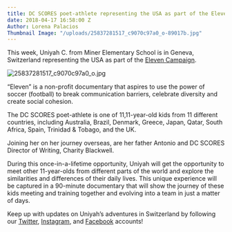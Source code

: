 ```yaml
---
title: DC SCORES poet-athlete representing the USA as part of the Eleven Campaign
date: 2018-04-17 16:58:00 Z
Author: Lorena Palacios
Thumbnail Image: "/uploads/25837281517_c9070c97a0_o-89017b.jpg"
---
```


This week, Uniyah C. from Miner Elementary School is in Geneva, Switzerland representing the USA as part of the [Eleven Campaign](http://elevencampaign.org/). 

![25837281517_c9070c97a0_o.jpg](/uploads/25837281517_c9070c97a0_o.jpg)

“Eleven” is a non-profit documentary that aspires to use the power of soccer (football) to break communication barriers, celebrate diversity and create social cohesion.

The DC SCORES poet-athlete is one of 11,11-year-old kids from 11 different countries, including Australia, Brazil, Denmark, Greece, Japan, Qatar, South Africa, Spain, Trinidad & Tobago, and the UK.

Joining her on her journey overseas, are her father Antonio and DC SCORES Director of Writing, Charity Blackwell. 

During this once-in-a-lifetime opportunity, Uniyah will get the opportunity to meet other 11-year-olds from different parts of the world and explore the similarities and differences of their daily lives. This unique experience will be captured in a 90-minute documentary that will show the journey of these kids meeting and training together and evolving into a team in just a matter of days.

Keep up with updates on Uniyah’s adventures in Switzerland by following our [Twitter](https://twitter.com/DCSCORES), [Instagram](https://www.instagram.com/dc_scores/), and [Facebook](https://www.facebook.com/DCSCORES/) accounts! 